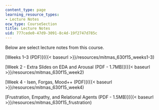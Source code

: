 ```yaml
---
content_type: page
learning_resource_types:
- Lecture Notes
ocw_type: CourseSection
title: Lecture Notes
uid: 777cede0-47d9-3091-8c4d-19f2747d785c
---
```


Below are select lecture notes from this course.

[Weeks 1–3 (PDF)]({{< baseurl >}}/resources/mitmas_630f15_weeks1-3)

[Week 2 - Extra Slides on EDA and Arousal (PDF - 1.7MB)]({{< baseurl >}}/resources/mitmas_630f15_week2)

[Week 4 - Isen, Forgas, Mood++ (PDF)]({{< baseurl >}}/resources/mitmas_630f15_week4)

[Frustration, Empathy, and Relational Agents (PDF - 1.5MB)]({{< baseurl >}}/resources/mitmas_630f15_frustration)